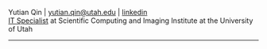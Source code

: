 
Yutian Qin | <a href="mailto:yutian.qin@utah.edu">yutian.qin@utah.edu</a> | <a href="https://www.linkedin.com/in/yutianqin" target="_blank">linkedin</a> <br>
<a href="https://www.sci.utah.edu/people/yutian.qin.html" target="_blank">IT Specialist</a> at Scientific Computing and Imaging Institute at the University of Utah

---

<!-- <table style="width: 100%;">
    <td tyle="width: 50%;">
        <img align="left" src="https://github-readme-stats.vercel.app/api/top-langs?username=yutianqin&show_icons=true&locale=en&layout=compact" alt="yutianqin"/>
    </td>
    <td style="width:60%;">
        <img align="right" src="https://github-readme-streak-stats.herokuapp.com/?user=yutianqin&" alt="yutianqin"/>
    </td>
</table> -->
